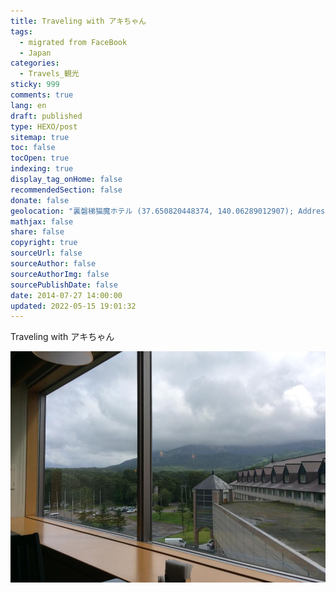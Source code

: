 ```yaml
---
title: Traveling with アキちゃん
tags:
  - migrated from FaceBook
  - Japan
categories:
  - Travels_観光
sticky: 999
comments: true
lang: en
draft: published
type: HEXO/post
sitemap: true
toc: false
tocOpen: true
indexing: true
display_tag_onHome: false
recommendedSection: false
donate: false
geolocation: "裏磐梯猫魔ホテル (37.650820448374, 140.06289012907); Address: 北塩原村桧原湖畔, Kitashiobara-mura Yama-gun, Fukushima, Japan 969-2701"
mathjax: false
share: false
copyright: true
sourceUrl: false
sourceAuthor: false
sourceAuthorImg: false
sourcePublishDate: false
date: 2014-07-27 14:00:00
updated: 2022-05-15 19:01:32
---
```


Traveling with アキちゃん

![](./Traveling-with-%E3%82%A2%E3%82%AD%E3%81%A1%E3%82%83%E3%82%93/10433313_682875188465019_583837940962397389_n_682875188465019.jpg)